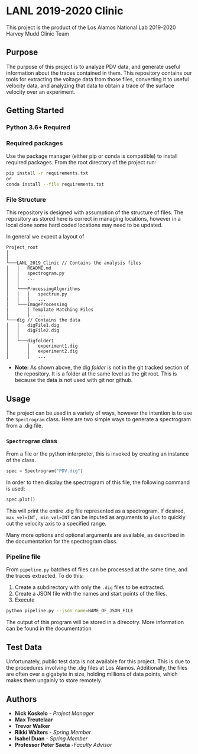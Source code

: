 # LANL 2019-2020 Clinic

This project is the product of the Los Alamos National Lab 2019-2020 Harvey Mudd Clinic Team

## Purpose

The purpose of this project is to analyze PDV data, and generate useful information about the traces contained in them. This repository contains our tools for extracting the voltage data from those files, converting it to useful velocity data, and analyzing that data to obtain a trace of the surface velocity over an experiment.

## Getting Started

### Python 3.6+ Required

### Required packages

Use the package manager (either pip or conda is compatible) to install required packages. From the root directory of the project run:


```bash
pip install -r requirements.txt
or
conda install --file requirements.txt
```
 
### File Structure
This repository is designed with assumption of the structure of files. The repository as stored here is correct in managing locations, however in a local clone some hard coded locations may need to be updated.

In general we expect a layout of

```
Project_root
│       
│
└───LANL_2019_Clinic // Contains the analysis files
│   │   README.md
│   │   spectrogram.py
│   │   ...
│   │
│   └───ProcessingAlgorithms
│   │   │   spectrum.py
|   |   |   ...
│   └───ImageProcessing
|       | Template Matching Files
│       │   ...
└───dig // Contains the data
│   │   digFile1.dig
│   │   digFile2.dig 
│   │
│   └───digfolder1
│       │   experiment1.dig
│       │   experiment2.dig
│       │   ... 
```
* **Note:** As shown above, the dig *folder* is not in the git tracked section of the repository. It is a folder at the same level as the git root. This is because the data is not used with git nor github.

 ## Usage
 The project can be used in a variety of ways, however the intention is to use the `Spectrogram` class. Here are two simple ways to generate a spectrogram from a .dig file.

 ### `Spectrogram` class
 From a file or the python interpreter, this is invoked by creating an instance of the class.

 ```python
 spec = Spectrogram("PDV.dig")
 ```
In order to then display the spectrogram of this file, the following command is used:

```python
spec.plot()
```
This will print the entire .dig file represented as a spectrogram. If desired, `max_vel=INT, min_vel=INT` can be inputed as arguments to `plot` to quickly cut the velocity axis to a specified range.

Many more options and optional arguments are available, as described in the documentation for the spectrogram class.


### Pipeline file
From `pipeline.py` batches of files can be processed at the same time, and the traces extracted. To do this:

1) Create a subdirectory with only the `.dig` files to be extracted.
2) Create a JSON file with the names and start points of the files.
3) Execute 
```bash
python pipeline.py --json_name=NAME_OF_JSON_FILE
```

The output of this program will be stored in a direcotry. More information can be found in the documentation

## Test Data
Unfortunately, public test data is not available for this project. This is due to the procedures involving the .dig files at Los Alamos. Additionally, the files are often over a gigabyte in size, holding millions of data points, which makes them ungainly to store remotely.



## Authors

* **Nick Koskelo** - *Project Manager*
* **Max Treutelaar**
* **Trevor Walker**
* **Rikki Walters** - *Spring Member*
* **Isabel Duan** - *Spring Member*
* **Professor Peter Saeta** -*Faculty Advisor*